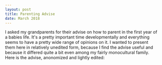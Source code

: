 ```yaml
---
layout: post
title: Parenting Advise
date: March 2018
---
```

I asked my grandparents for their advise on how to parent in the first year of a babies life. It's a pretty important time developmentally and everything seems to have a pretty wide range of opinions on it. I wanted to present them here in relatively unedited form, because I find the advise useful and because it differed quite a bit even among my fairly monocultural family. Here is the advise, anonomized and lightly edited: